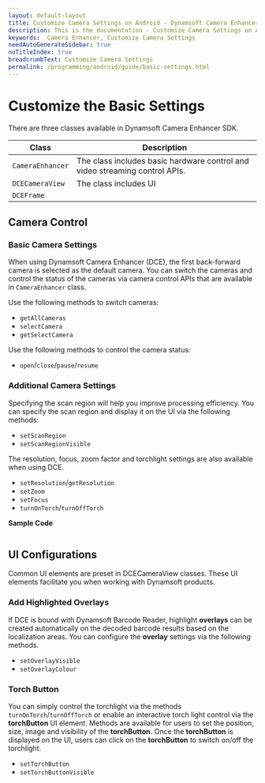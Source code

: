 ```yaml
---
layout: default-layout
title: Customize Camera Settings on Android - Dynamsoft Camera Enhancer
description: This is the documentation - Customize Camera Settings on Android.
keywords:  Camera Enhancer, Customize Camera Settings
needAutoGenerateSidebar: true
noTitleIndex: true
breadcrumbText: Customize Camera Settings
permalink: /programming/android/guide/basic-settings.html
---
```


# Customize the Basic Settings

There are three classes available in Dynamsoft Camera Enhancer SDK.

| Class | Description |
| ----- | ----------- |
| `CameraEnhancer` | The class includes basic hardware control and video streaming control APIs. |
| `DCECameraView` | The class includes UI  |
| `DCEFrame` |  |

## Camera Control

### Basic Camera Settings

When using Dynamsoft Camera Enhancer (DCE), the first back-forward camera is selected as the default camera. You can switch the cameras and control the status of the cameras via camera control APIs that are available in `CameraEnhancer` class.

Use the following methods to switch cameras:

- `getAllCameras`
- `selectCamera`
- `getSelectCamera`

Use the following methods to control the camera status:

- `open`/`close`/`pause`/`resume`

### Additional Camera Settings

Specifying the scan region will help you improve processing efficiency. You can specify the scan region and display it on the UI via the following methods:

- `setScanRegion`
- `setScanRegionVisible`

The resolution, focus, zoom factor and torchlight settings are also available when using DCE.

- `setResolution`/`getResolution`
- `setZoom`
- `setFocus`
- `turnOnTorch`/`turnOffTorch`

**Sample Code**

```java
```

## UI Configurations

Common UI elements are preset in DCECameraView classes. These UI elements facilitate you when working with Dynamsoft products.

### Add Highlighted Overlays

If DCE is bound with Dynamsoft Barcode Reader, highlight **overlays** can be created automatically on the decoded barcode results based on the localization areas. You can configure the **overlay** settings via the following methods.

- `setOverlayVisible`
- `setOverlayColour`

### Torch Button

You can simply control the torchlight via the methods `turnOnTorch`/`turnOffTorch` or enable an interactive torch light control via the **torchButton** UI element. Methods are available for users to set the position, size, image and visibility of the **torchButton**. Once the **torchButton** is displayed on the UI, users can click on the **torchButton** to switch on/off the torchlight.

- `setTorchButton`
- `setTorchButtonVisible`
